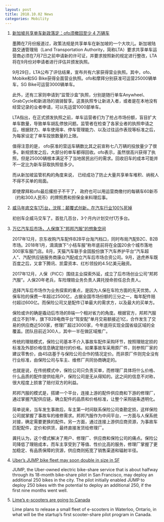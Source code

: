 ```yaml
---
layout: post
title: 2018.10.02 News
categories: Mobility
---
```


1. [新加坡共享单车新政落定：ofo须撤回至少 4 万辆车](https://36kr.com/p/5155737.html)

    墨腾在7月份报道过，政策法规是共享单车在新加坡的一个大坎儿。新加坡陆路交通管理局（Land Transportation Authority，简称LTA）要求共享单车运营商必须在7月7日之前申请新的许可证，并要求按照新的规定进行整改，LTA将在9月份对申请者进行评估并颁发执照。

    9月29日，LTA公布了评估结果，宣布共有六家获得营业执照。其中，ofo、Mobike和SG Bike获得全面营业执照。ofo和摩拜分别获准可运营25000辆单车，SG Bike可运营3000辆单车。

    此外，还有三家则申请到“监管沙盒”执照，分别是随行单车Anywheel、GrabCycle和新进场的骑骑智享。这类执照专让新进入者，或者是在本地没有经营记录的业者申请，可以先运营1000部单车。

    LTA指出，在正式颁发执照之前，单车运营者们为了抢占市场份额，盲目扩大单车数量，导致单车胡乱停放问题。监管者在检查了各家业者的执照申请之后，根据财力、单车使用率、停车管理能力、以及过往运作表现等标准之后，为每家设定了单车投放数量的上限。

    值得注意的是， ofo获准的营运车辆数比其之前宣称七八万辆的投放量少了很多。新规颁发之后，大部分的单车都得回收。ofo表示，虽然很高兴获得了执照，但是25000辆根本满足不了当地居民出行的需求。回收旧车的成本可能并不一定比为新车获取执照低多少。

    而从新加坡监管机构的角度来说， 已经成功了防止大量共享单车堆积、纳税人不得不买单的局面。

    即使摩拜和ofo最后撂担子不干了， 政府也可以用运营商缴付的每辆车60新币（约和300人民币）的牌照费和担保金来料理后事。

2. [威马年底交车1万台，沈晖：颠覆式创新，在汽车行业100%死掉](https://36kr.com/p/5155735.html)

    初创车企威马交车了。首批几百台，3个月内计划交付1万多台。

3. [万亿汽车后市场，人保旗下“邦邦汽服”的想象空间](https://36kr.com/p/5155767.html)

    2017年12月，京东收购汽车配件B2B平台淘汽档口，同时布局汽配B2C、B2B市场。2018年1月，滴滴旗下“小桔车服”称年底前将在全国20余个城市落地300家车服门店。8月，天猫汽车联手金固股份旗下汽车养护平台“汽车超人”、汽配供应链服务商康众汽配成立汽车后市场合资公司。9月，途虎养车既百度之后，又拿下腾讯、凯雷资本、红杉领投的4.5亿美元融资。

    2017年12月，人保（PICC）围绕主业探索外延，成立了后市场创业公司“邦邦汽服”。人保20年老兵，车险理赔业务负责人龚托授命担任总负责人。

    选择汽车后市场作为业务探索的重点，是因为人保在车险方面的先天优势。人保车险的保费一年超过2500亿，占据全国市场份额的三分之一，每年配件赔付超过600亿。而保险公司又是配件订单最大的需求方，以及最大的买单方。

    保险或许的确是撬动后市场的B端一个相对省力的角度。根据官方，邦邦汽服成立不到1年，旗下B2B电商平台“驾安配”单月交易额接近1亿，合作发生了交易的供应商近500家，修理厂超过3000家，今年底将实现全国省级区域的全覆盖。团队目前近300人，其中一半在做区域推广。

    传统的理赔模式，保险公司基本不介入事故车配件采购环节，按照理赔定损的标准及外部价格信息确定赔付的价格。如果事故车采用原厂件，则参照厂家的建议零售价，由4S店基于与保险公司合作的情况定价。而非原厂件则完全没有行业标准，由保险公司与车主、维修厂共同协商确定的。

    也就是说，在传统模式中，保险公司只负责买单，而修理厂具体将什么价格、什么品质的配件提供给用户，保险公司是无从得知的。这之间的信息不对称，很大程度上损害了赔付双方的利益。

    邦邦汽服的模式是，搭建一个平台，连接上游的配件供应商和下游的修理厂，通过掌握汽配供应链，确立配件的品质和价格标准，让整个采购链条透明化。

    简单说来，当车发生事故后，车主第一时间联系保险公司查勘定损，这样保险公司就掌握了事故车的维修需求。邦邦汽服作为中间平台，一方面与人保系统对接，确定需要更换的配件。另一方面，通过连接上游供应商资源，为事故车匹配配件，定价和供货，最终直接发货给修理厂。

    龚托认为，这个模式解决了用户、修理厂、供应商和保险公司的痛点。保险公司降低了理赔成本，而车主享受到了等值、性价比高的服务，修理厂掌握了更加稳定、有品质保障的货源，供应商则拓宽了销售渠道和辐射半径。

4. [Uber’s JUMP bike fleet may soon double in size in SF](https://techcrunch.com/2018/10/01/ubers-jump-bike-fleet-may-soon-double-in-size-in-sf/)

    JUMP, the Uber-owned electric bike-share service that is about halfway through its 18-month bike-share pilot in San Francisco, may deploy an additional 250 bikes in the city. The pilot initially enabled JUMP to deploy 250 bikes with the potential to deploy an additional 250, if the first nine months went well.

5. [Lime’s e-scooters are going to Canada](https://techcrunch.com/2018/10/01/lime-e-scooters-are-going-to-canada/)

    Lime  plans to release a small fleet of e-scooters in Waterloo, Ontario, in what will be the startup’s first scooter-share pilot program in Canada.

